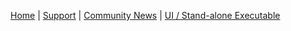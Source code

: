 [Home](https://github.com/intuit/karate) | [Support](https://github.com/intuit/karate/wiki/Support) | [Community News](https://github.com/intuit/karate/wiki/Community-News) | [UI / Stand-alone Executable](https://github.com/intuit/karate/wiki/Karate-UI)
